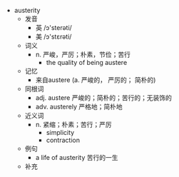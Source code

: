 - austerity
  - 发音
    - 英 /ɔ'sterəti/
    - 美 /ɔ'stɛrəti/
  - 词义
    - n. 严峻，严厉；朴素，节俭；苦行
      - the quality of being austere
  - 记忆
    - 来自austere (a. 严峻的， 严厉的； 简朴的)
  - 同根词
    - adj. austere 严峻的；简朴的；苦行的；无装饰的
    - adv. austerely 严格地；简朴地
  - 近义词
    - n. 紧缩；朴素；苦行；严厉
      - simplicity
      - contraction
  - 例句
    - a life of austerity 苦行的一生
  - 补充